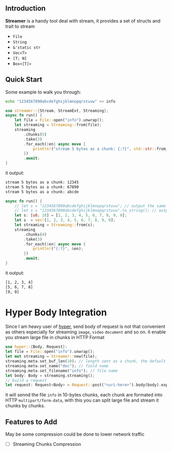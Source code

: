 ## Introduction

**Streamer** is a handy tool deal with stream, it provides
a set of structs and trait to stream
- `File`
- `String`
- `&'static str`
- `Vec<T>`
- `[T; N]`
- `Box<[T]>`

## Quick Start

Some example to walk you through:
```bash
echo "1234567890abcdefghijklmnopqrstuvw" >> info
```
```rust no_run
use streamer::{Stream, StreamExt, Streaming};
async fn run() {
    let file = File::open("info").unwrap();
    let streaming = Streaming::from(file);
    streaming
        .chunks(5)
        .take(3)
        .for_each(|en| async move {
            println!("stream 5 bytes as a chunk: {:?}", std::str::from_utf8(&en).unwrap());
        })
        .await;
}
```
it output:
```bash
stream 5 bytes as a chunk: 12345
stream 5 bytes as a chunk: 67890
stream 5 bytes as a chunk: abcde
```

```rust no_run
async fn run() {
    // let s = "1234567890abcdefghijklmnopqrstuvw"; // output the same as above
    // let s = "1234567890abcdefghijklmnopqrstuvw".to_string(); // output the same as above
    let s: [u8; 10] = [1, 2, 3, 4, 5, 6, 7, 8, 9, 0];
    let s  = vec![1, 2, 3, 4, 5, 6, 7, 8, 9, 0];
    let streaming = Streaming::from(s);
    streaming
        .chunks(4)
        .take(3)
        .for_each(|en| async move {
            println!("{:?}", &en);
        })
        .await;
}
```
it output:
```bash
[1, 2, 3, 4]
[5, 6, 7, 8]
[9, 0]
```
# Hyper Body Integration
Since I am heavy user of [hyper](https://hyper.rs),
send body of request is not that convenient as others
especially for streaming `image`, `video` `document` and so on.
it enable you stream large file in chunks in HTTP Format
```rust 
use hyper::{Body, Request}:
let file = File::open("info").unwrap();
let mut streaming = Streamer::new(file);
streaming.meta.set_buf_len(10); // length sent as a chunk, the default is 64kB
streaming.meta.set_name("doc"); // field name 
streaming.meta.set_filename("info"); // file name
let body: Body = streaming.streaming();
// build a request 
let request: Request<Body> = Request::post("<uri-here>").body(body).expect("failed to build a request");
```

it will sennd the file `info` in 10-bytes chunks, each chunk are formated into HTTP `multipart/form-data`, with this you can split large file and stream it chunks by chunks.

## Features to Add

May be some compression could be done to lower network traffic

- [ ] Streaming Chunks Compression


